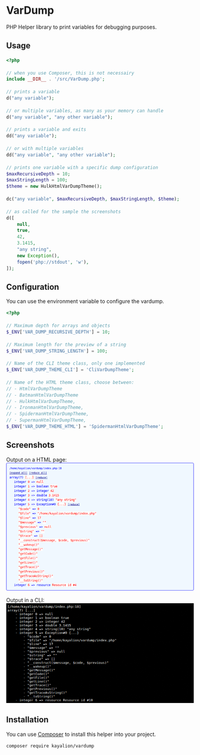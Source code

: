 # VarDump

PHP Helper library to print variables for debugging purposes.

## Usage

```php
<?php

// when you use Composer, this is not necessairy
include __DIR__ . '/src/VarDump.php';

// prints a variable
d("any variable");

// or multiple variables, as many as your memory can handle
d("any variable", "any other variable");

// prints a variable and exits
dd("any variable");

// or with multiple variables
dd("any variable", "any other variable");

// prints one variable with a specific dump configuration
$maxRecursiveDepth = 10;
$maxStringLength = 100;
$theme = new HulkHtmlVarDumpTheme();

dc("any variable", $maxRecursiveDepth, $maxStringLength, $theme);

// as called for the sample the screenshots
d([
    null,
    true,
    42,
    3.1415,
    "any string",
    new Exception(),
    fopen('php://stdout', 'w'),
]);
```

## Configuration

You can use the environment variable to configure the vardump.

```php
<?php

// Maximum depth for arrays and objects
$_ENV['VAR_DUMP_RECURSIVE_DEPTH'] = 10;

// Maximum length for the preview of a string
$_ENV['VAR_DUMP_STRING_LENGTH'] = 100;

// Name of the CLI theme class, only one implemented
$_ENV['VAR_DUMP_THEME_CLI'] = 'CliVarDumpTheme';

// Name of the HTML theme class, choose between:
// - HtmlVarDumpTheme
// - BatmanHtmlVarDumpTheme
// - HulkHtmlVarDumpTheme,
// - IronmanHtmlVarDumpTheme,
// - SpidermanHtmlVarDumpTheme,
// - SupermanHtmlVarDumpTheme,
$_ENV['VAR_DUMP_THEME_HTML'] = 'SpidermanHtmlVarDumpTheme';
```

## Screenshots

Output on a HTML page:
![Screenshot HTML](screenshot-html.png "Screenshot HTML")

Output in a CLI:
![Screenshot CLI](screenshot-cli.png "Screenshot CLI")

## Installation

You can use [Composer](http://getcomposer.org) to install this helper into your project.

```
composer require kayalion/vardump
```
